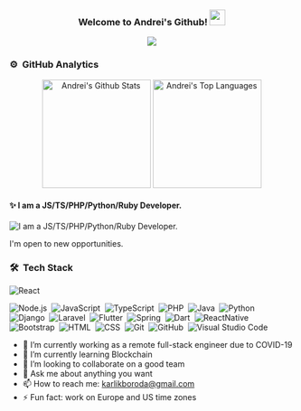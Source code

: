 <h3 align="center">
  Welcome to Andrei's Github!
  <img src="https://media.giphy.com/media/hvRJCLFzcasrR4ia7z/giphy.gif" width="28">
</h3>

<p align="center">
  <a href="https://github.com/DenverCoder1/readme-typing-svg"><img src="https://readme-typing-svg.herokuapp.com/?lines=I'm%20a%20Senior%20Full Stack%20Engineer;7%2B%20years%20of%20experience;Always%20learning%20new%20things&center=true&width=380&height=45"></a>
</p>

### ⚙️ &nbsp;GitHub Analytics

<p align="center">
<a href="https://github.com/anuraghazra/github-readme-stats"><img alt="Andrei's Github Stats" src="https://denvercoder1-github-readme-stats.vercel.app/api/?username=kamax1226&show_icons=true&count_private=true&theme=react&hide_border=true&bg_color=1F222E&title_color=F85D7F&icon_color=F8D866" height="192px"/></a>
<a href="https://github.com/anuraghazra/github-readme-stats">
  <img alt="Andrei's Top Languages" src="https://github-readme-stats.vercel.app/api/top-langs/?username=kamax1226&langs_count=8&layout=compact&theme=react&hide_border=true&bg_color=1F222E&title_color=F85D7F&icon_color=F8D866" height="192px"/>
</a>
</p>

#### :sparkles: I am a JS/TS/PHP/Python/Ruby Developer.
![I am a JS/TS/PHP/Python/Ruby Developer.](https://github.com/kamax1226/kamax1226/blob/master/background.jpg)

I'm open to new opportunities.

### 🛠 &nbsp;Tech Stack

![React](https://img.shields.io/badge/-React-05122A?style=flat&logo=react)&nbsp;

![Node.js](https://img.shields.io/badge/-Node.js-05122A?style=flat&logo=node.js)&nbsp;
![JavaScript](https://img.shields.io/badge/-JavaScript-05122A?style=flat&logo=javascript)&nbsp;
![TypeScript](https://img.shields.io/badge/-TypeScript-05122A?style=flat&logo=typescript)&nbsp;
![PHP](https://img.shields.io/badge/-PHP-05122A?style=flat&logo=php)&nbsp;
![Java](https://img.shields.io/badge/-Java-05122A?style=flat&logo=Java&logoColor=FFA518)&nbsp;
![Python](https://img.shields.io/badge/-Python-05122A?style=flat&logo=python)&nbsp;
![Django](https://img.shields.io/badge/-Django-05122A?style=flat&logo=django&logoColor=092E20)&nbsp;
![Laravel](https://img.shields.io/badge/-Laravel-05122A?style=flat&logo=laravel)&nbsp;
![Flutter](https://img.shields.io/badge/-Flutter-05122A?style=flat&logo=flutter)&nbsp;
![Spring](https://img.shields.io/badge/-Spring-05122A?style=flat&logo=spring)&nbsp;
![Dart](https://img.shields.io/badge/-Dart-05122A?style=flat&logo=dart)&nbsp;
![ReactNative](https://img.shields.io/badge/-React_Native-05122A?style=flat&logo=react)&nbsp;
![Bootstrap](https://img.shields.io/badge/-Bootstrap-05122A?style=flat&logo=bootstrap&logoColor=563D7C)&nbsp;
![HTML](https://img.shields.io/badge/-HTML-05122A?style=flat&logo=HTML5)&nbsp;
![CSS](https://img.shields.io/badge/-CSS-05122A?style=flat&logo=CSS3&logoColor=1572B6)&nbsp;
![Git](https://img.shields.io/badge/-Git-05122A?style=flat&logo=git)&nbsp;
![GitHub](https://img.shields.io/badge/-GitHub-05122A?style=flat&logo=github)&nbsp;
![Visual Studio Code](https://img.shields.io/badge/-Visual%20Studio%20Code-05122A?style=flat&logo=visual-studio-code&logoColor=007ACC)&nbsp;

- 🔭 I’m currently working as a remote full-stack engineer due to COVID-19
- 🌱 I’m currently learning Blockchain
- 👯 I’m looking to collaborate on a good team
- 💬 Ask me about anything you want
- 📫 How to reach me: karlikboroda@gmail.com
- ⚡ Fun fact: work on Europe and US time zones

